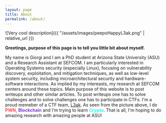 ```yaml
---
layout: page
title: About
permalink: /about/
---
```


![Very cool description]({{ "/assets/images/peepoHappyL3ak.png" | relative_url }})

**Greetings, purpose of this page is to tell you little bit about myself.**

My name is Giorgi and I am a PhD student at Arizona State University (ASU) and a Research Assistant at SEFCOM. I am particularly interested in Operating Systems security (especially Linux), focusing on vulnerability discovery, exploitation, and mitigation techniques, as well as low-level system security, including microarchitectural security and hardware-software interactions. As implied by my intereasts, my research at SEFCOM centers around these topics. Main purpose of this website is to post writeups and other similar articles. To post writeups one has to solve challenges and to solve challenges one has to participate in CTFs. I'm a proud memeber of a CTF team, [L3ak](https://www.l3ak.team/). As seen from the picture above, I do <span style="color:#FF474C">**PWN**</span>, <span style="color:#7F3BCC">**Blockchain**</span> and I'm trying to learn <span style="color:#00FFFF">**Crypto**</span>. That is all, I'm hoping to do amazing research with amazing people at ASU!